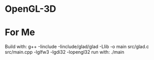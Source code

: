 # OpenGL-3D

# For Me
Build with: g++ -Iinclude -Iinclude/glad/glad -Llib -o main src/glad.c src/main.cpp -lglfw3 -lgdi32 -lopengl32
run with:   ./main
